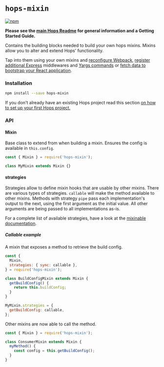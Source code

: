# `hops-mixin`

[![npm](https://img.shields.io/npm/v/hops-mixin.svg)](https://www.npmjs.com/package/hops-mixin)

**Please see the [main Hops Readme](https://github.com/xing/hops/blob/master/README.md) for general information and a Getting Started Guide.**

Contains the building blocks needed to build your own hops mixins. Mixins allow you to alter and extend Hops' functionality.

Tap into them using your own mixins and [reconfigure Webpack](https://github.com/xing/hops/blob/master/packages/styled-components/mixin.core.js#L4), [register additional Express](https://github.com/xing/hops/blob/master/packages/development-proxy/mixin.core.js#L6) middlewares and [Yargs commands](https://github.com/xing/hops/blob/master/packages/graphql/mixin.core.js#L5) or [fetch data to bootstrap your React application](https://github.com/xing/hops/blob/master/packages/react/server-data/mixin.server.js#L11).

### Installation

```bash
npm install --save hops-mixin
```

If you don't already have an existing Hops project read this section [on how to set up your first Hops project.](https://missing-link-explain-quick-start)

### API

#### Mixin

Base class to extend from when building a mixin. Ensures the config is available in `this.config`.

```javascript
const { Mixin } = require('hops-mixin');

class MyMixin extends Mixin {}
```

#### strategies

Strategies allow to define mixin hooks that are usable by other mixins. There are various types of strategies. `callable` will make the method available to other mixins. Methods with strategy `pipe` pass each implementation's output to the next, using the first argument as the initial value. All other arguments are being passed to all implementations as-is.

For a complete list of available strategies, have a look at the [mixinable documentation](https://github.com/untool/mixinable).

##### Callable example

A mixin that exposes a method to retrieve the build config.

```javascript
const {
  Mixin,
  strategies: { sync: callable },
} = require('hops-mixin');

class BuildConfigMixin extends Mixin {
  getBuildConfig() {
    return this.buildConfig;
  }
}

MyMixin.strategies = {
  getBuildConfig: callable,
};
```

Other mixins are now able to call the method.

```javascript
const { Mixin } = require('hops-mixin');

class ConsumerMixin extends Mixin {
  myMethod() {
    const config = this.getBuildConfig();
  }
}
```
